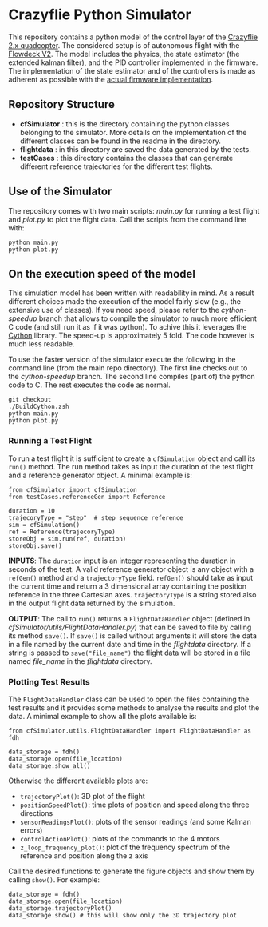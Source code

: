 # Crazyflie Python Simulator

This repository contains a python model of the control layer of the [Crazyflie 2.x quadcopter](https://store.bitcraze.io/products/crazyflie-2-1).
The considered setup is of autonomous flight with the [Flowdeck V2](https://store.bitcraze.io/collections/decks/products/flow-deck-v2).
The model includes the physics, the state estimator (the extended kalman filter), and the PID controller implemented in the firmware.
The implementation of the state estimator and of the controllers is made as adherent as possible with the [actual firmware implementation](https://github.com/bitcraze/crazyflie-firmware).


## Repository Structure

 * **cfSimulator** : this is the directory containing the python classes belonging to the simulator. More details on the implementation of the different classes can be found in the readme in the directory.
 * **flightdata** : in this directory are saved the data generated by the tests.
 * **testCases** : this directory contains the classes that can generate different reference trajectories for the different test flights.

## Use of the Simulator

The repository comes with two main scripts: _main.py_ for running a test flight and _plot.py_ to plot the flight data.
Call the scripts from the command line with:

```
python main.py
python plot.py
```
## On the execution speed of the model

This simulation model has been written with readability in mind.
As a result different choices made the execution of the model fairly slow (e.g., the extensive use of classes).
If you need speed, please refer to the *cython-speedup* branch that allows to compile the simulator to much more efficient C code (and still run it as if it was python).
To achive this it leverages the [Cython](https://cython.org) library.
The speed-up is approximately 5 fold.
The code however is much less readable.

To use the faster version of the simulator execute the following in the command line (from the main repo directory).
The first line checks out to the *cython-speedup* branch.
The second line compiles (part of) the python code to C.
The rest executes the code as normal.

```
git checkout
./BuildCython.zsh
python main.py
python plot.py
```

### Running a Test Flight

To run a test flight it is sufficient to create a `cfSimulation` object and call its `run()` method.
The run method takes as input the duration of the test flight and a reference generator object.
A minimal example is: 

```
from cfSimulator import cfSimulation
from testCases.referenceGen import Reference

duration = 10
trajecoryType = "step"  # step sequence reference
sim = cfSimulation()
ref = Reference(trajecoryType)
storeObj = sim.run(ref, duration)
storeObj.save()
```

**INPUTS**: The `duration` input is an integer representing the duration in seconds of the test.
A valid reference generator object is any object with a `refGen()` method and a `trajectoryType` field.
`refGen()` should take as input the current time and return a 3 dimensional array containing the position reference in the three Cartesian axes.
`trajectoryType` is a string stored also in the output flight data returned by the simulation.

**OUTPUT**: The call to `run()` returns a `FlightDataHandler` object (defined in _cfSimulator/utils/FlightDataHandler.py_) that can be saved to file by calling its method `save()`.
If `save()` is called without arguments it will store the data in a file named by the current date and time in the _flightdata_ directory.
If a string is passed to `save("file_name")` the flight data will be stored in a file named _file_name_ in the _flightdata_ directory.

### Plotting Test Results

The `FlightDataHandler` class can be used to open the files containing the test results and it provides some methods to analyse the results and plot the data.
A minimal example to show all the plots available is:
```
from cfSimulator.utils.FlightDataHandler import FlightDataHandler as fdh

data_storage = fdh()
data_storage.open(file_location)
data_storage.show_all()
```

Otherwise the different available plots are:

 * `trajectoryPlot()`: 3D plot of the flight
 * `positionSpeedPlot()`: time plots of position and speed along the three directions 
 * `sensorReadingsPlot()`: plots of the sensor readings (and some Kalman errors)
 * `controlActionPlot()`: plots of the commands to the 4 motors
 * `z_loop_frequency_plot()`: plot of the frequency spectrum of the reference and position along the z axis

Call the desired functions to generate the figure objects and show them by calling `show()`.
For example:

```
data_storage = fdh()
data_storage.open(file_location)
data_storage.trajectoryPlot() 
data_storage.show() # this will show only the 3D trajectory plot
```
